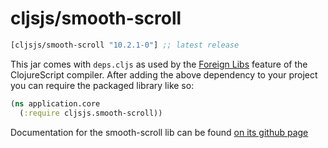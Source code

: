 # cljsjs/smooth-scroll

[](dependency)
```clojure
[cljsjs/smooth-scroll "10.2.1-0"] ;; latest release
```
[](/dependency)

This jar comes with `deps.cljs` as used by the [Foreign Libs][flibs] feature
of the ClojureScript compiler. After adding the above dependency to your project
you can require the packaged library like so:

```clojure
(ns application.core
  (:require cljsjs.smooth-scroll))
```

Documentation for the smooth-scroll lib can be found [on its github page](https://github.com/cferdinandi/smooth-scroll)

[flibs]: https://github.com/clojure/clojurescript/wiki/Foreign-Dependencies
